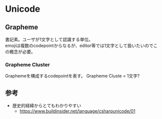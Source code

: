 # Unicode

## Grapheme

書記素。ユーザが1文字として認識する単位。  
emojiは複数のcodepointからなるが、editor等では1文字として扱いたいのでこの概念が必要。  

### Grapheme Cluster

Graphemeを構成するcodepointを表す。  Grapheme Cluste = 1文字?


## 参考

* 歴史的経緯からとてもわかりやすい
    * https://www.buildinsider.net/language/csharpunicode/01
